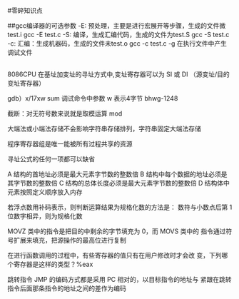 #零碎知识点

##gcc编译器的可选参数
-E: 预处理，主要是进行宏展开等步骤，生成的文件微test.i
gcc -E test.c
-S: 编译，生成汇编代码，生成的文件为test.S
gcc -S test.c
-c: 汇编：生成机器码，生成的文件未test.o
gcc -c test.c
-g  在执行文件中产生调试文件

##
8086CPU 在基址加变址的寻址方式中,变址寄存器可以为 SI 或 DI （源变址/目的变址寄存器）

gdb）x/17xw sum 调试命令中参数 w 表示4字节 bhwg-1248

截断：对无符号数来说就是取模运算 mod

大端法或小端法存储不会影响字符串存储排列，字符串固定大端法存储

程序寄存器组是唯一能被所有过程共享的资源

寻址公式的任何一项都可以缺省

A 结构的首地址必须是最大元素字节数的整数倍
B 结构中每个数据的地址必须是其字节数的整数倍
C 结构的总体长度必须是最大元素字节数的整数倍
D 结构体中元素按照定义顺序放入内存

若浮点数用补码表示，则判断运算结果为规格化数的方法是：
数符与小数点后第 1 位数字相异，则为规格化数

MOVZ 类中的指令是把目的中剩余的字节填充为 0，而 MOVS 类中的
指令通过符号扩展来填充，把源操作的最高位进行复制

在进行函数调用的过程中，有些寄存器的值只有在用户修改时才会改
变，下列哪个寄存器是这样的类型？%eax

跳转指令 JMP 的编码方式都是采用 PC 相对的，以目标指令的地址与
紧跟在跳转指令后面那条指令的地址之间的差作为编码


